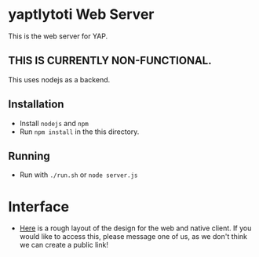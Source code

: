 # yaptlytoti Web Server

This is the web server for YAP.

## THIS IS CURRENTLY NON-FUNCTIONAL.

This uses nodejs as a backend.

## Installation
* Install `nodejs` and `npm`
* Run `npm install` in the this directory.

## Running
* Run with `./run.sh` or `node server.js`

# Interface
* [Here](https://realtimeboard.com/app/board/iXjVOf5YT3s=/) is a rough layout of the design for the web and native client. If you would like to access this, please message one of us, as we don't think we can create a public link!
